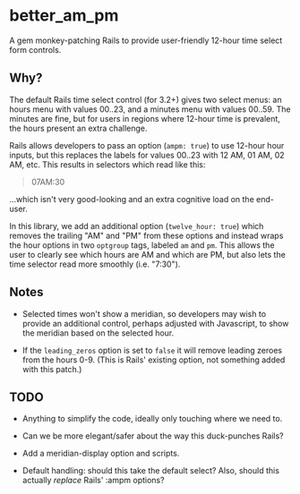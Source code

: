 # better_am_pm

A gem monkey-patching Rails to provide user-friendly 12-hour time select form controls.

## Why?

The default Rails time select control (for 3.2+) gives two select menus: an hours menu with values 00..23, and a minutes menu with values 00..59. The minutes are fine, but for users in regions where 12-hour time is prevalent, the hours present an extra challenge.

Rails allows developers to pass an option (`ampm: true`) to use 12-hour hour inputs, but this replaces the labels for values 00..23 with 12 AM, 01 AM, 02 AM, etc. This results in selectors which read like this:

> 07AM:30

...which isn't very good-looking and an extra cognitive load on the end-user.

In this library, we add an additional option (`twelve_hour: true`) which removes the trailing "AM" and "PM" from these options and instead wraps the hour options in two `optgroup` tags, labeled `am` and `pm`. This allows the user to clearly see which hours are AM and which are PM, but also lets the time selector read more smoothly (i.e. "7:30").

## Notes

* Selected times won't show a meridian, so developers may wish to provide an additional control, perhaps adjusted with Javascript, to show the meridian based on the selected hour.

* If the `leading_zeros` option is set to `false` it will remove leading zeroes from the hours 0-9. (This is Rails' existing option, not something added with this patch.)

## TODO

* Anything to simplify the code, ideally only touching where we need to.

* Can we be more elegant/safer about the way this duck-punches Rails?

* Add a meridian-display option and scripts.

* Default handling: should this take the default select? Also, should this actually *replace* Rails' :ampm options?
